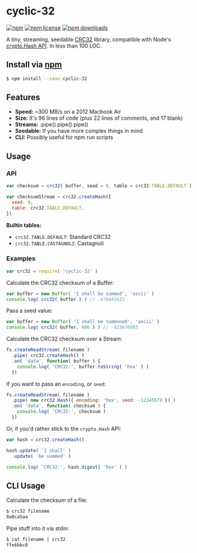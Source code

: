 # cyclic-32
[![npm](https://img.shields.io/npm/v/cyclic-32.svg?style=flat-square)](https://npmjs.com/package/cyclic-32)
[![npm license](https://img.shields.io/npm/l/cyclic-32.svg?style=flat-square)](https://npmjs.com/package/cyclic-32)
[![npm downloads](https://img.shields.io/npm/dm/cyclic-32.svg?style=flat-square)](https://npmjs.com/package/cyclic-32)

A tiny, streaming, seedable [CRC32] library, compatible with Node's [crypto.Hash API].
In less than 100 LOC.

[CRC32]: https://en.wikipedia.org/wiki/Cyclic_redundancy_check
[crypto.Hash API]: https://nodejs.org/api/crypto.html#crypto_class_hash

## Install via [npm](https://npmjs.com)

```sh
$ npm install --save cyclic-32
```

## Features

- **Speed:** ~300 MB/s on a 2012 Macbook Air
- **Size:** It's 96 lines of code (plus 22 lines of comments, and 17 blank)
- **Streams:** .pipe().pipe().pipe()
- **Seedable:** If you have more complex things in mind
- **CLI:** Possibly useful for npm run scripts

## Usage

### API

```js
var checksum = crc32( buffer, seed = 0, table = crc32.TABLE.DEFAULT )
```

```js
var checksumStream = crc32.createHash({
  seed: 0,
  table: crc32.TABLE.DEFAULT,
})
```

**Builtin tables:**

- `crc32.TABLE.DEFAULT`: Standard CRC32
- `crc32.TABLE.CASTAGNOLI`: Castagnoli

### Examples

```js
var crc32 = require( 'cyclic-32' )
```

Calculate the CRC32 checksum of a Buffer:

```js
var buffer = new Buffer( 'I shall be summed', 'ascii' )
console.log( crc32( buffer ) ) // -476443423
```

Pass a seed value:

```js
var buffer = new Buffer( 'I shall be summoned', 'ascii' )
console.log( crc32( buffer, 666 ) ) // -823676065
```

Calculate the CRC32 checksum over a Stream:

```js
fs.createReadStream( filename )
  .pipe( crc32.createHash() )
  .on( 'data', function( buffer ) {
    console.log( 'CRC32:', buffer.toString( 'hex' ) )
  })
```

If you want to pass an `encoding`, or `seed`:

```js
fs.createReadStream( filename )
  .pipe( new crc32.Hash({ encoding: 'hex', seed: -12345678 }) )
  .on( 'data', function( checksum ) {
    console.log( 'CRC32:', checksum )
  })
```

Or, if you'd rather stick to the `crypto.Hash` API:

```js
var hash = crc32.createHash()

hash.update( 'I shall' )
  .update( 'be summed' )

console.log( 'CRC32:', hash.digest( 'hex' ) )
```

## CLI Usage

Calculate the checksum of a file:

```sh
$ crc32 filename
0a0ca5aa
```

Pipe stuff into it via stdin:

```sh
$ cat filename | crc32
ffe6bbc0
```
